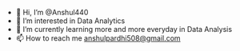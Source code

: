 - 👋 Hi, I’m @Anshul440
- 👀 I’m interested in Data Analytics
- 🌱 I’m currently learning more and more everyday in Data Analysis
- 📫 How to reach me anshulpardhi508@gmail.com

<!---
Anshul0110/Anshul0110 is a ✨ special ✨ repository because its `README.md` (this file) appears on your GitHub profile.
You can click the Preview link to take a look at your changes.
--->
